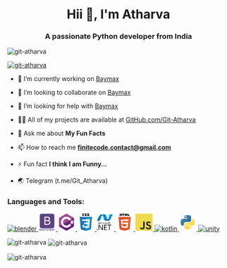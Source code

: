 <h1 align="center">Hii 👋, I'm Atharva</h1>
<h3 align="center">A passionate Python developer from India</h3>

<p align="left"> <img src="https://komarev.com/ghpvc/?username=git-atharva&label=Profile%20views&color=0e75b6&style=flat" alt="git-atharva" /> </p>

<p align="left"> <a href="https://github.com/ryo-ma/github-profile-trophy"><img src="https://github-profile-trophy.vercel.app/?username=git-atharva" alt="git-atharva" /></a> </p>

- 🔭 I’m currently working on [Baymax](https://github.com/Git-Atharva/Baymax)

- 👯 I’m looking to collaborate on [Baymax](https://github.com/Git-Atharva/Baymax)

- 🤝 I’m looking for help with [Baymax](https://github.com/Git-Atharva/Baymax)

- 👨‍💻 All of my projects are available at [GitHub.com/Git-Atharva](GitHub.com/Git-Atharva)

- 💬 Ask me about **My Fun Facts**

- 📫 How to reach me **finitecode.contact@gmail.com**

- ⚡ Fun fact **I think I am Funny…**
- 🌏 Telegram (t.me/Git_Atharva)

<h3 align="left">Languages and Tools:</h3>
<p align="left"> <a href="https://www.blender.org/" target="_blank" rel="noreferrer"> <img src="https://download.blender.org/branding/community/blender_community_badge_white.svg" alt="blender" width="40" height="40"/> </a> <a href="https://getbootstrap.com" target="_blank" rel="noreferrer"> <img src="https://raw.githubusercontent.com/devicons/devicon/master/icons/bootstrap/bootstrap-plain-wordmark.svg" alt="bootstrap" width="40" height="40"/> </a> <a href="https://www.cprogramming.com/" target="_blank" rel="noreferrer">  </a> <a href="https://www.w3schools.com/cpp/" target="_blank" rel="noreferrer">  </a> <a href="https://www.w3schools.com/cs/" target="_blank" rel="noreferrer"> <img src="https://raw.githubusercontent.com/devicons/devicon/master/icons/csharp/csharp-original.svg" alt="csharp" width="40" height="40"/> </a> <a href="https://www.w3schools.com/css/" target="_blank" rel="noreferrer"> <img src="https://raw.githubusercontent.com/devicons/devicon/master/icons/css3/css3-original-wordmark.svg" alt="css3" width="40" height="40"/> </a> <a href="https://dotnet.microsoft.com/" target="_blank" rel="noreferrer"> <img src="https://raw.githubusercontent.com/devicons/devicon/master/icons/dot-net/dot-net-original-wordmark.svg" alt="dotnet" width="40" height="40"/> </a> <a href="https://www.w3.org/html/" target="_blank" rel="noreferrer"> <img src="https://raw.githubusercontent.com/devicons/devicon/master/icons/html5/html5-original-wordmark.svg" alt="html5" width="40" height="40"/> </a> <a href="https://developer.mozilla.org/en-US/docs/Web/JavaScript" target="_blank" rel="noreferrer"> <img src="https://raw.githubusercontent.com/devicons/devicon/master/icons/javascript/javascript-original.svg" alt="javascript" width="40" height="40"/> </a> <a href="https://kotlinlang.org" target="_blank" rel="noreferrer"> <img src="https://www.vectorlogo.zone/logos/kotlinlang/kotlinlang-icon.svg" alt="kotlin" width="40" height="40"/> </a> <a href="https://www.python.org" target="_blank" rel="noreferrer"> <img src="https://raw.githubusercontent.com/devicons/devicon/master/icons/python/python-original.svg" alt="python" width="40" height="40"/> </a> <a href="https://unity.com/" target="_blank" rel="noreferrer"> <img src="https://www.vectorlogo.zone/logos/unity3d/unity3d-icon.svg" alt="unity" width="40" height="40"/> </a> </p>

<p><img align="left" src="https://github-readme-stats.vercel.app/api/top-langs?username=git-atharva&show_icons=true&locale=en&layout=compact" alt="git-atharva" /></p>

<p>&nbsp;<img align="center" src="https://github-readme-stats.vercel.app/api?username=git-atharva&show_icons=true&locale=en" alt="git-atharva" /></p>

<p><img align="center" src="https://github-readme-streak-stats.herokuapp.com/?user=git-atharva&" alt="git-atharva" /></p>
